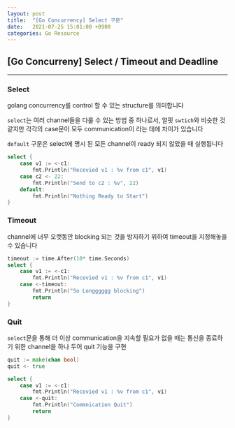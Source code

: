 ```yaml
---
layout: post
title:  "[Go Concurrency] Select 구문"
date:   2021-07-25 15:01:00 +0900
categories: Go Resource
---
```


## [Go Concurreny] Select / Timeout and Deadline

----------

### Select

golang concurrency를 control 할 수 있는 structure를 의미합니다

`select`는 여러 channel들을 다룰 수 있는 방법 중 하나로서, 얼핏 `swtich`와 비슷한 것 같지만 각각의 case문이 모두 communication이 라는 데에 차이가 있습니다

`default` 구문은 select에 명시 된 모든 channel이 ready 되지 않았을 때 실행됩니다

```go
select {
    case v1 := <-c1:
        fmt.Println("Recevied v1 : %v from c1", v1)
    case c2 <- 22:
        fmt.Println("Send to c2 : %v", 22)
    default:
        fmt.Println("Nothing Ready to Start")
}
```

### Timeout

channel에 너무 오랫동안 blocking 되는 것을 방지하기 위하여 timeout을 지정해놓을 수 있습니다

```go
timeout := time.After(10* time.Seconds)
select {
    case v1 := <-c1:
        fmt.Println("Recevied v1 : %v from c1", v1)
    case <-timeout:
        fmt.Println("So Longggggg blocking")
        return
}
```

### Quit

`select`문을 통해 더 이상 communication을 지속할 필요가 없을 때는 통신을 종료하기 위한 channel을 하나 두어 quit 기능을 구현

```go
quit := make(chan bool)
quit <- true
```

```go
select {
    case v1 := <-c1:
        fmt.Println("Recevied v1 : %v from c1", v1)
    case <-quit:
        fmt.Println("Commnication Quit")
        return
}
```
